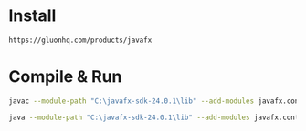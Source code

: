 # Install

```sh
https://gluonhq.com/products/javafx
```


# Compile & Run

```sh
javac --module-path "C:\javafx-sdk-24.0.1\lib" --add-modules javafx.controls,javafx.base,javafx.graphics Main.java
```

```sh
java --module-path "C:\javafx-sdk-24.0.1\lib" --add-modules javafx.controls,javafx.base,javafx.graphics Main
```